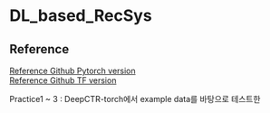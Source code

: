 # DL_based_RecSys

## Reference
[Reference Github Pytorch version](https://github.com/shenweichen/DeepCTR-Torch)  
[Reference Github TF version](https://github.com/shenweichen/DeepCTR/)  

Practice1 ~ 3 : DeepCTR-torch에서 example data를 바탕으로 테스트한 



